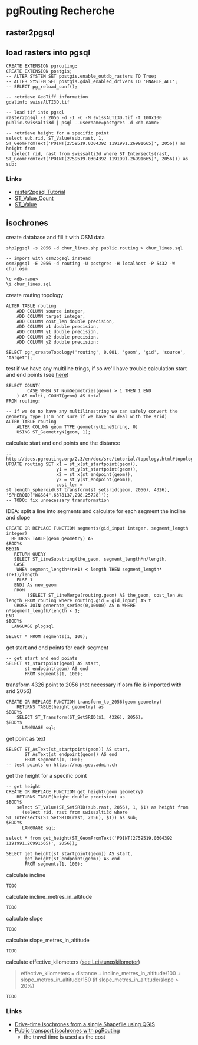 # pgRouting Recherche

## raster2pgsql

## load rasters into pgsql

```
CREATE EXTENSION pgrouting;
CREATE EXTENSION postgis;
-- ALTER SYSTEM SET postgis.enable_outdb_rasters TO True;
-- ALTER SYSTEM SET postgis.gdal_enabled_drivers TO 'ENABLE_ALL';
-- SELECT pg_reload_conf();
```

```
-- retrieve GeoTiff information
gdalinfo swissALTI3D.tif

-- load tif into pgsql
raster2pgsql -s 2056 -d -I -C -M swissALTI3D.tif -t 100x100 public.swissalti3d | psql --username=postgres -d <db-name>

-- retrieve height for a specific point
select sub.rid, ST_Value(sub.rast, 1, ST_GeomFromText('POINT(2759519.0304392 1191991.26991665)', 2056)) as height from
  (select rid, rast from swissalti3d where ST_Intersects(rast, ST_GeomFromText('POINT(2759519.0304392 1191991.26991665)', 2056))) as sub;

```
### Links

* [raster2pgsql Tutorial](http://suite.opengeo.org/docs/latest/dataadmin/pgGettingStarted/raster2pgsql.html)
* [ST_Value_Count](https://postgis.net/2014/09/26/tip_count_of_pixel_values/)
* [ST_Value](https://postgis.net/docs/manual-dev/RT_ST_Value.html)

## isochrones


create database and fill it with OSM data

```
shp2pgsql -s 2056 -d chur_lines.shp public.routing > chur_lines.sql

-- import with osm2pgsql instead
osm2pgsql -E 2056 -d routing -U postgres -H localhost -P 5432 -W chur.osm

\c <db-name>
\i chur_lines.sql
```

create routing topology

```
ALTER TABLE routing
    ADD COLUMN source integer,
    ADD COLUMN target integer,
    ADD COLUMN cost_len double precision,
    ADD COLUMN x1 double precision,
    ADD COLUMN y1 double precision,
    ADD COLUMN x2 double precision,
    ADD COLUMN y2 double precision;

SELECT pgr_createTopology('routing', 0.001, 'geom', 'gid', 'source', 'target');
```

test if we have any multiline trings, if so we'll have trouble calculation start and end points (see [here](https://gis.stackexchange.com/questions/116414/take-from-multilinestring-the-start-and-end-points))

```
SELECT COUNT(
        CASE WHEN ST_NumGeometries(geom) > 1 THEN 1 END
    ) AS multi, COUNT(geom) AS total
FROM routing;

-- if we do no have any multilinestring we can safely convert the geometry type (I'm not sure if we have to deal with the srid)
ALTER TABLE routing
    ALTER COLUMN geom TYPE geometry(LineString, 0)
    USING ST_GeometryN(geom, 1);
```

calculate start and end points and the distance

```
-- http://docs.pgrouting.org/2.3/en/doc/src/tutorial/topology.html#topology
UPDATE routing SET x1 = st_x(st_startpoint(geom)),
                   y1 = st_y(st_startpoint(geom)),
                   x2 = st_x(st_endpoint(geom)),
                   y2 = st_y(st_endpoint(geom)),
                   cost_len = st_length_spheroid(ST_transform(st_setsrid(geom, 2056), 4326), 'SPHEROID["WGS84",6378137,298.25728]');
-- TODO: fix unnecessary transformation                   
```

IDEA: split a line into segments and calculate for each segment the incline and slope

```
CREATE OR REPLACE FUNCTION segments(gid_input integer, segment_length integer)
  RETURNS TABLE(geom geometry) AS
$BODY$
BEGIN
   RETURN QUERY
   SELECT ST_LineSubstring(the_geom, segment_length*n/length,
   CASE
	WHEN segment_length*(n+1) < length THEN segment_length*(n+1)/length
	ELSE 1
   END) As new_geom
   FROM
        (SELECT ST_LineMerge(routing.geom) AS the_geom, cost_len As length FROM routing where routing.gid = gid_input) AS t
   CROSS JOIN generate_series(0,10000) AS n WHERE n*segment_length/length < 1;
END
$BODY$
  LANGUAGE plpgsql

SELECT * FROM segments(1, 100);
```

get start and end points for each segment

```
-- get start and end points
SELECT st_startpoint(geom) AS start,
       st_endpoint(geom) AS end
       FROM segments(1, 100);
```

transform 4326 point to 2056 (not necessary if osm file is imported with srid 2056)

```
CREATE OR REPLACE FUNCTION transform_to_2056(geom geometry)
    RETURNS TABLE(height geometry) as
$BODY$   
    SELECT ST_Transform(ST_SetSRID($1, 4326), 2056);
$BODY$
      LANGUAGE sql;
```

get point as text

```
SELECT ST_AsText(st_startpoint(geom)) AS start,
       ST_AsText(st_endpoint(geom)) AS end
       FROM segments(1, 100);
-- test points on https://map.geo.admin.ch
```


get the height for a specific point

```
-- get height
CREATE OR REPLACE FUNCTION get_height(geom geometry)
    RETURNS TABLE(height double precision) as
$BODY$   
    select ST_Value(ST_SetSRID(sub.rast, 2056), 1, $1) as height from
      (select rid, rast from swissalti3d where ST_Intersects(ST_SetSRID(rast, 2056), $1)) as sub;
$BODY$
      LANGUAGE sql;

select * from get_height(ST_GeomFromText('POINT(2759519.0304392 1191991.26991665)', 2056));

SELECT get_height(st_startpoint(geom)) AS start,
       get_height(st_endpoint(geom)) AS end
       FROM segments(1, 100);
```

calculate incline

```
TODO
```

calculate incline_metres_in_altitude

```
TODO
```

calculate slope

```
TODO
```

calculate slope_metres_in_altitude

```
TODO
```

calculate effective_kilometers ([see Leistungskilometer](https://de.wikipedia.org/wiki/Leistungskilometer))
> effective_kilometers = distance + incline_metres_in_altitude/100 + slope_metres_in_altitude/150 (if slope_metres_in_altitude/slope > 20%)

```
TODO
```

### Links

* [Drive-time Isochrones from a single Shapefile using QGIS](https://anitagraser.com/2017/09/11/drive-time-isochrones-from-a-single-shapefile-using-qgis-postgis-and-pgrouting/)
* [Public transport isochrones with pgRouting](https://anitagraser.com/2013/07/07/public-transport-isochrones-with-pgrouting/)
  * the travel time is used as the cost
